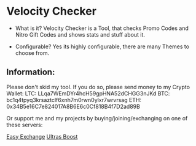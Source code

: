 # Velocity Checker

- What is it?
Velocity Checker is a Tool, that checks Promo Codes and Nitro Gift Codes and shows stats and stuff about it.

- Configurable?
Yes its highly configurable, there are many Themes to choose from.

## Information:
Please don't skid my tool. If you do so, please send money to my Crypto Wallet:
LTC: LLqa7WEmDYr4hcH59gpHNA52dCHGG3nJKd
BTC: bc1q4tpyq3krsaztclf6xnh7m0rwn0ylxr7wrvrsag
ETH: 0x34B5e16C7e824017A8B6E6c0Cf818B4f7D2ad89B

Or support me and my projects by buying/joining/exchanging on one of these servers:

[Easy Exchange](https://discord.gg/easyexch)
[Ultras Boost](https://discord.gg/ultrasboost)
